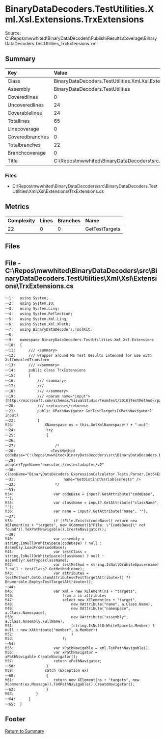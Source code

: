 ﻿
# BinaryDataDecoders.TestUtilities.Xml.Xsl.Extensions.TrxExtensions
Source: C:\Repos\mwwhited\BinaryDataDecoders\Publish\Results\Coverage\BinaryDataDecoders.TestUtilities_TrxExtensions.xml

## Summary

| Key                  | Value                                                            |
| :------------------- | :--------------------------------------------------------------- |
| Class                | BinaryDataDecoders.TestUtilities.Xml.Xsl.Extensions.TrxExten | 
| Assembly             | BinaryDataDecoders.TestUtilities                             | 
| Coveredlines         | 0                                                            | 
| Uncoveredlines       | 24                                                           | 
| Coverablelines       | 24                                                           | 
| Totallines           | 65                                                           | 
| Linecoverage         | 0                                                            | 
| Coveredbranches      | 0                                                            | 
| Totalbranches        | 22                                                           | 
| Branchcoverage       | 0                                                            | 
| Title                | C:\Repos\mwwhited\BinaryDataDecoders\src\..\src\BinaryDataDe | 

### Files
 * C:\Repos\mwwhited\BinaryDataDecoders\src\BinaryDataDecoders.TestUtilities\Xml\Xsl\Extensions\TrxExtensions.cs

## Metrics

| Complexity | Lines | Branches | Name                                          |
| :--------- | :---- | :------- | :-------------------------------------------- |
| 22         | 0     | 0        | GetTestTargets | 
## Files

## File - C:\Repos\mwwhited\BinaryDataDecoders\src\BinaryDataDecoders.TestUtilities\Xml\Xsl\Extensions\TrxExtensions.cs

```CSharp
〰1:   using System;
〰2:   using System.IO;
〰3:   using System.Linq;
〰4:   using System.Reflection;
〰5:   using System.Xml.Linq;
〰6:   using System.Xml.XPath;
〰7:   using BinaryDataDecoders.ToolKit;
〰8:   
〰9:   namespace BinaryDataDecoders.TestUtilities.Xml.Xsl.Extensions
〰10:  {
〰11:      /// <summary>
〰12:      /// wrapper around MS Test Results intended for use with XslCompiledTransform
〰13:      /// </summary>
〰14:      public class TrxExtensions
〰15:      {
〰16:          /// <summary>
〰17:          ///
〰18:          /// </summary>
〰19:          /// <param name="input">{http://microsoft.com/schemas/VisualStudio/TeamTest/2010}TestMethod</param>
〰20:          /// <returns></returns>
〰21:          public XPathNavigator GetTestTargets(XPathNavigator? input)
〰22:          {
‼23:              XNamespace ns = this.GetXmlNamespace() + ":out";
〰24:              try
〰25:              {
〰26:  
〰27:                  /*
〰28:                <TestMethod codeBase="C:\Repos\mwwhited\BinaryDataDecoders\src\BinaryDataDecoders.ExpressionCalculator.Tests\bin\Debug\netcoreapp3.1\BinaryDataDecoders.ExpressionCalculator.Tests.dll"
〰29:                      adapterTypeName="executor://mstestadapter/v2"
〰30:                      className="BinaryDataDecoders.ExpressionCalculator.Tests.Parser.Int64ExpressionParserTests"
〰31:                      name="GetDistinctVariablesTests" />
〰32:                  */
〰33:  
‼34:                  var codeBase = input?.GetAttribute("codeBase", "");
‼35:                  var className = input?.GetAttribute("className", "");
‼36:                  var name = input?.GetAttribute("name", "");
〰37:  
‼38:                  if (!File.Exists(codeBase)) return new XElement(ns + "targets", new XComment($"File: \"{codeBase}\" not found")).ToXPathNavigable().CreateNavigator();
〰39:  
‼40:                  var assembly = string.IsNullOrWhiteSpace(codeBase) ? null : Assembly.LoadFrom(codeBase);
‼41:                  var testClass = string.IsNullOrWhiteSpace(className) ? null : assembly?.GetType(className);
‼42:                  var testMethod = string.IsNullOrWhiteSpace(name) ? null : testClass?.GetMethod(name);
‼43:                  var attributes = testMethod?.GetCustomAttributes<TestTargetAttribute>() ?? Enumerable.Empty<TestTargetAttribute>();
〰44:  
‼45:                  var xml = new XElement(ns + "targets",
‼46:                      from a in attributes
‼47:                      select new XElement(ns + "target",
‼48:                          new XAttribute("name", a.Class.Name),
‼49:                          new XAttribute("namespace", a.Class.Namespace),
‼50:                          new XAttribute("assembly", a.Class.Assembly.FullName),
‼51:                          (string.IsNullOrWhiteSpace(a.Member) ? null : new XAttribute("member", a.Member))
‼52:                          )
‼53:                      );
〰54:  
‼55:                  var xPathNavigable = xml.ToXPathNavigable();
‼56:                  var xPathNavigator = xPathNavigable.CreateNavigator();
‼57:                  return xPathNavigator;
〰58:              }
‼59:              catch (Exception ex)
〰60:              {
‼61:                  return new XElement(ns + "targets", new XComment(ex.Message)).ToXPathNavigable().CreateNavigator();
〰62:              }
‼63:          }
〰64:      }
〰65:  }

```
## Footer 
[Return to Summary](Summary.md)

